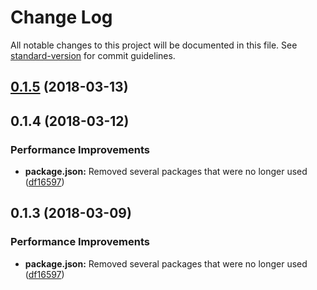 # Change Log

All notable changes to this project will be documented in this file. See [standard-version](https://github.com/conventional-changelog/standard-version) for commit guidelines.

<a name="0.1.5"></a>
## [0.1.5](https://github.com/NatsukiBot/api/compare/v0.1.4...v0.1.5) (2018-03-13)



<a name="0.1.4"></a>
## 0.1.4 (2018-03-12)


### Performance Improvements

* **package.json:** Removed several packages that were no longer used ([df16597](https://github.com/NatsukiBot/api/commit/df16597))



<a name="0.1.3"></a>
## 0.1.3 (2018-03-09)


### Performance Improvements

* **package.json:** Removed several packages that were no longer used ([df16597](https://github.com/NatsukiBot/api/commit/df16597))
